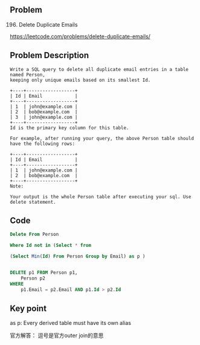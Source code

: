 ## Problem

196. Delete Duplicate Emails

https://leetcode.com/problems/delete-duplicate-emails/

## Problem Description

```
Write a SQL query to delete all duplicate email entries in a table named Person, 
keeping only unique emails based on its smallest Id.

+----+------------------+
| Id | Email            |
+----+------------------+
| 1  | john@example.com |
| 2  | bob@example.com  |
| 3  | john@example.com |
+----+------------------+
Id is the primary key column for this table.

For example, after running your query, the above Person table should have the following rows:

+----+------------------+
| Id | Email            |
+----+------------------+
| 1  | john@example.com |
| 2  | bob@example.com  |
+----+------------------+
Note:

Your output is the whole Person table after executing your sql. Use delete statement.

```

## Code

``` sql
Delete From Person

Where Id not in (Select * from

(Select Min(Id) From Person Group by Email) as p )

```

``` sql

DELETE p1 FROM Person p1,
    Person p2
WHERE
    p1.Email = p2.Email AND p1.Id > p2.Id

```


## Key point

as p: Every derived table must have its own alias

官方解答：
逗号是官方outer join的意思

